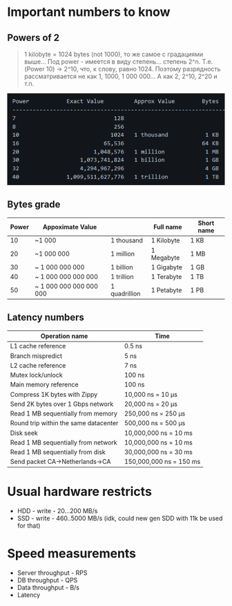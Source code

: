 # Important numbers to know

## Powers of 2

> 1 kilobyte = 1024 bytes (not 1000), то же самое с градациями выше… 
> Под power - имеется в виду степень… степень 2^n. Т.е. (Power 10) → 2^10, что, к слову, равно 1024. 
> Поэтому разрядность рассматривается не как 1, 1000, 1 000 000… А как 2, 2^10, 2^20 и т.п.

![image.png](image-storage/image.png)

## Bytes grade

| Power | Appoximate Value        |               | Full name  | Short name |
| ----- | ----------------------- | ------------- | ---------- | ---------- |
| 10    | ~1 000                  | 1 thousand    | 1 Kilobyte | 1 KB       |
| 20    | ~1 000 000              | 1 million     | 1 Megabyte | 1 MB       |
| 30    | ~ 1 000 000 000         | 1 billion     | 1 Gigabyte | 1 GB       |
| 40    | ~ 1 000 000 000 000     | 1 trillion    | 1 Terabyte | 1 TB       |
| 50    | ~ 1 000 000 000 000 000 | 1 quadrillion | 1 Petabyte | 1 PB       |

## Latency numbers

| Operation name                        | Time                    |
| ------------------------------------- | ----------------------- |
| L1 cache reference                    | 0.5 ns                  |
| Branch mispredict                     | 5 ns                    |
| L2 cache reference                    | 7 ns                    |
| Mutex lock/unlock                     | 100 ns                  |
| Main memory reference                 | 100 ns                  |
| Compress 1K bytes with Zippy          | 10,000 ns = 10 µs       |
| Send 2K bytes over 1 Gbps network     | 20,000 ns = 20 µs       |
| Read 1 MB sequentially from memory    | 250,000 ns = 250 µs     |
| Round trip within the same datacenter | 500,000 ns = 500 µs     |
| Disk seek                             | 10,000,000 ns = 10 ms   |
| Read 1 MB sequentially from network   | 10,000,000 ns = 10 ms   |
| Read 1 MB sequentially from disk      | 30,000,000 ns = 30 ms   |
| Send packet CA->Netherlands->CA       | 150,000,000 ns = 150 ms |

# Usual hardware restricts
* HDD - write - 20...200 MB/s
* SSD - write - 460..5000 MB/s (idk, could new gen SDD with 11k be used for that)

# Speed measurements
* Server throughput - RPS
* DB throughput - QPS
* Data throughput - B/s
* Latency